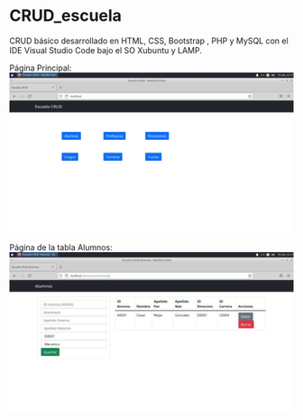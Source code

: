 # CRUD_escuela
CRUD básico desarrollado en HTML, CSS, Bootstrap , PHP y MySQL con el IDE Visual Studio Code bajo el SO Xubuntu y LAMP.

Página Principal:
![Esta es una imagen](/scrude.jpg)

Página de la tabla Alumnos:
![Esta es una imagen](/srude1.jpg)
